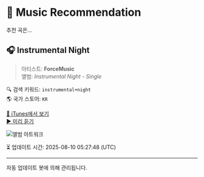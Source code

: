 
# 🎵 Music Recommendation

추천 곡은...

## 🎧 Instrumental Night  
> 아티스트: **ForceMusic**  
> 앨범: _Instrumental Night - Single_  

🔍 검색 키워드: `instrumental+night`  
🌎 국가 스토어: `KR`

[🔗 iTunes에서 보기](https://music.apple.com/kr/album/instrumental-night/1543494339?i=1543494340&uo=4)  
[▶️ 미리 듣기](https://audio-ssl.itunes.apple.com/itunes-assets/AudioPreview124/v4/f8/87/96/f887961a-a2da-5b40-3f33-e10296acc840/mzaf_15214873185004800516.plus.aac.p.m4a)

![앨범 아트워크](https://is1-ssl.mzstatic.com/image/thumb/Music124/v4/22/93/fd/2293fdb5-093b-e532-6442-9ef43e7d99bb/024543197362_cover.jpg/100x100bb.jpg)

⏳ 업데이트 시간: 2025-08-10 05:27:48 (UTC)

---
자동 업데이트 봇에 의해 관리됩니다.
